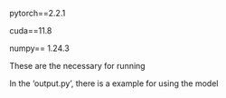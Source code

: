 pytorch==2.2.1

cuda==11.8	

numpy==	1.24.3

These are the necessary for running

In the ‘output.py’, there is a example for using the model
